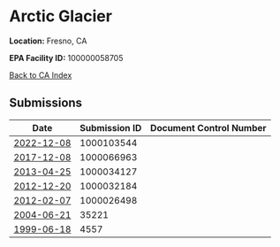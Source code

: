 # Arctic Glacier

**Location:** Fresno, CA

**EPA Facility ID:** 100000058705

[Back to CA Index](../../index.md)

## Submissions

| Date | Submission ID | Document Control Number |
|------|--------------|-------------------------|
| [2022-12-08](submissions/1000103544.md) | 1000103544 |  |
| [2017-12-08](submissions/1000066963.md) | 1000066963 |  |
| [2013-04-25](submissions/1000034127.md) | 1000034127 |  |
| [2012-12-20](submissions/1000032184.md) | 1000032184 |  |
| [2012-02-07](submissions/1000026498.md) | 1000026498 |  |
| [2004-06-21](submissions/35221.md) | 35221 |  |
| [1999-06-18](submissions/4557.md) | 4557 |  |
